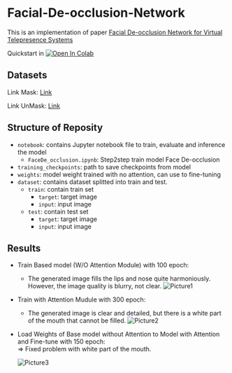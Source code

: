 # Facial-De-occlusion-Network
This is an implementation of paper [Facial De-occlusion Network for Virtual Telepresence Systems](https://arxiv.org/abs/2210.12622)

Quickstart in [![Open In Colab](https://colab.research.google.com/assets/colab-badge.svg)](https://colab.research.google.com/drive/1OrpR9FAfXnJij0ecQkgE6KGWf7kLt3p3?usp=sharing)

## Datasets

Link Mask: [Link](https://github.com/cabani/MaskedFace-Net.git)

Link UnMask: [Link](https://github.com/NVlabs/ffhq-dataset.git)

## Structure of Reposity
* `notebook`: contains Jupyter notebook file to train, evaluate and inference the model
    *  `FaceDe_occlusion.ipynb`: Step2step train model Face De-occlusion
* `training_checkpoints`: path to save checkpoints from model
* `weights`: model weight trained with no attention, can use to fine-tuning
* `dataset`: contains dataset splitted into train and test.
   *  `train`: contain train set
       *  `target`: target image
       *  `input`: input image
   *  `test`: contain test set
       * `target`: target image
       *  `input`: input image
       
## Results
* Train Based model (W/O Attention Module) with 100 epoch:
   - The generated image fills the lips and nose quite harmoniously. However, the image quality is blurry, not clear.
![Picture1](https://user-images.githubusercontent.com/45920660/231653665-9d720e4b-edc0-4111-9627-1851c5a64d52.png)



* Train with Attention Mudule with 300 epoch:  
   - The generated image is clear and detailed, but there is a white part of the mouth that cannot be filled.
   ![Picture2](https://user-images.githubusercontent.com/45920660/231653744-c4c967eb-e235-4e1a-be22-dd7018bf8824.png)

* Load Weights of Base model without Attention to Model with Attention and Fine-tune with 150 epoch:  
   => Fixed problem with white part of the mouth.


   ![Picture3](https://user-images.githubusercontent.com/45920660/231653771-7fbf930f-7727-43ed-a4b5-db83b3fa2ff5.png)
